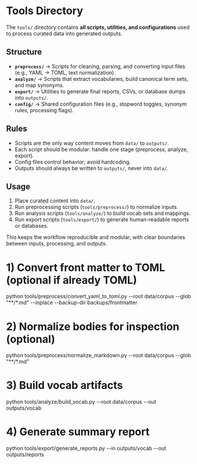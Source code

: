 # Tools Directory

The `tools/` directory contains **all scripts, utilities, and configurations** used to process curated data into generated outputs.

## Structure

* **`preprocess/`** → Scripts for cleaning, parsing, and converting input files (e.g., YAML → TOML, text normalization).
* **`analyze/`** → Scripts that extract vocabularies, build canonical term sets, and map synonyms.
* **`export/`** → Utilities to generate final reports, CSVs, or database dumps into `outputs/`.
* **`config/`** → Shared configuration files (e.g., stopword toggles, synonym rules, processing flags).

## Rules

* Scripts are the only way content moves from `data/` to `outputs/`.
* Each script should be modular: handle one stage (preprocess, analyze, export).
* Config files control behavior; avoid hardcoding.
* Outputs should always be written to `outputs/`, never into `data/`.

## Usage

1. Place curated content into `data/`.
2. Run preprocessing scripts (`tools/preprocess/`) to normalize inputs.
3. Run analysis scripts (`tools/analyze/`) to build vocab sets and mappings.
4. Run export scripts (`tools/export/`) to generate human-readable reports or databases.

This keeps the workflow reproducible and modular, with clear boundaries between inputs, processing, and outputs.


# 1) Convert front matter to TOML (optional if already TOML)
python tools/preprocess/convert_yaml_to_toml.py --root data/corpus --glob "**/*.md" --inplace --backup-dir backups/frontmatter

# 2) Normalize bodies for inspection (optional)
python tools/preprocess/normalize_markdown.py --root data/corpus --glob "**/*.md"

# 3) Build vocab artifacts
python tools/analyze/build_vocab.py --root data/corpus --out outputs/vocab

# 4) Generate summary report
python tools/export/generate_reports.py --in outputs/vocab --out outputs/reports



